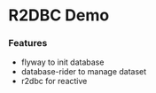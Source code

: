 R2DBC Demo
==========


### Features

* flyway to init database
* database-rider to manage dataset
* r2dbc for reactive
